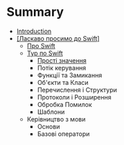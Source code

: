 # Summary

* [Introduction](README.md)
* [[Ласкаво просимо до Swift]]([welcome_to_swift].md)
   * [Про Swift](about_swift.md)
   * [Тур по Swift](chapter1.md)
       * [Прості значення](simple_values.md)
       * Потік керування
       * Функції та Замикання
       * Об'єкти та Класи
       * Перечислення і Структури
       * Протоколи і Розширення
       * Обробка Помилок
       * Шаблони
   * Керівництво з мови
       * Основи
       * Базові оператори

